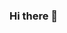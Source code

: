 ### Hi there 👋

<!--
**JAPITOY/JAPITOY** is a ✨ _special_ ✨ repository because its `README.md` (this file) appears on your GitHub profile.

HARRY POTTER SERIES

Harry Potter and the Philosopher's Stone (2001)
Harry Potter and the Chamber of Secrets (2002)
Harry Potter and the Prisoner of Azkaban (2004)
Harry Potter and the Goblet of Fire (2005)
Harry Potter and the Order of the Phoenix (2007)
Harry Potter and the Half-Blood Prince (2009)
Harry Potter and The Deathly Hallows Part 1 
Harry Potter and The Deathly Hallows Part 2
-->
